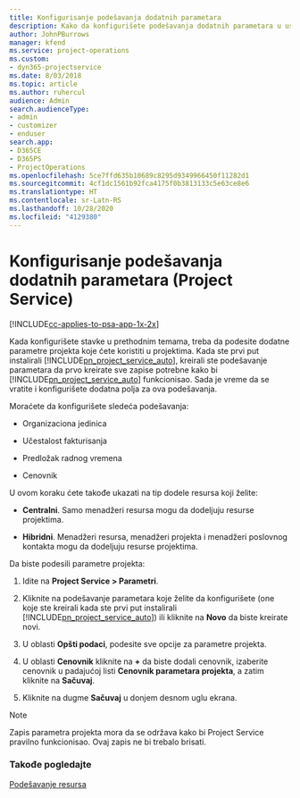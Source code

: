 ```yaml
---
title: Konfigurisanje podešavanja dodatnih parametara
description: Kako da konfigurišete podešavanja dodatnih parametara u usluzi Project Service
author: JohnPBurrows
manager: kfend
ms.service: project-operations
ms.custom:
- dyn365-projectservice
ms.date: 8/03/2018
ms.topic: article
ms.author: ruhercul
audience: Admin
search.audienceType:
- admin
- customizer
- enduser
search.app:
- D365CE
- D365PS
- ProjectOperations
ms.openlocfilehash: 5ce7ffd635b10689c8295d9349966450f11282d1
ms.sourcegitcommit: 4cf1dc1561b92fca4175f0b3813133c5e63ce8e6
ms.translationtype: HT
ms.contentlocale: sr-Latn-RS
ms.lasthandoff: 10/28/2020
ms.locfileid: "4129380"
---
```

# <a name="configure-additional-parameter-settings-project-service"></a>Konfigurisanje podešavanja dodatnih parametara (Project Service)

[!INCLUDE[cc-applies-to-psa-app-1x-2x](../includes/cc-applies-to-psa-app-1x-2x.md)]

Kada konfigurišete stavke u prethodnim temama, treba da podesite dodatne parametre projekta koje ćete koristiti u projektima. Kada ste prvi put instalirali [!INCLUDE[pn_project_service_auto](../includes/pn-project-service-auto.md)], kreirali ste podešavanje parametara da prvo kreirate sve zapise potrebne kako bi [!INCLUDE[pn_project_service_auto](../includes/pn-project-service-auto.md)] funkcionisao. Sada je vreme da se vratite i konfigurišete dodatna polja za ova podešavanja.  
  
 Moraćete da konfigurišete sledeća podešavanja:  
  
-   Organizaciona jedinica  
  
-   Učestalost fakturisanja  
  
-   Predložak radnog vremena  
  
-   Cenovnik  
 
U ovom koraku ćete takođe ukazati na tip dodele resursa koji želite:  
  
- **Centralni**. Samo menadžeri resursa mogu da dodeljuju resurse projektima.  
  
- **Hibridni**. Menadžeri resursa, menadžeri projekta i menadžeri poslovnog kontakta mogu da dodeljuju resurse projektima.  
  
 
Da biste podesili parametre projekta:  
  
1. Idite na **Project Service > Parametri**.  
  
2. Kliknite na podešavanje parametara koje želite da konfigurišete (one koje ste kreirali kada ste prvi put instalirali [!INCLUDE[pn_project_service_auto](../includes/pn-project-service-auto.md)]) ili kliknite na **Novo** da biste kreirate novi.  
  
3. U oblasti **Opšti podaci**, podesite sve opcije za parametre projekta.  
  
4. U oblasti **Cenovnik** kliknite na **+** da biste dodali cenovnik, izaberite cenovnik u padajućoj listi **Cenovnik parametara projekta**, a zatim kliknite na **Sačuvaj**.  
  
5. Kliknite na dugme **Sačuvaj** u donjem desnom uglu ekrana.  

> [!NOTE]
> Zapis parametra projekta mora da se održava kako bi Project Service pravilno funkcionisao. Ovaj zapis ne bi trebalo brisati.

### <a name="see-also"></a>Takođe pogledajte  
 [Podešavanje resursa](../psa/set-up-resources.md)
